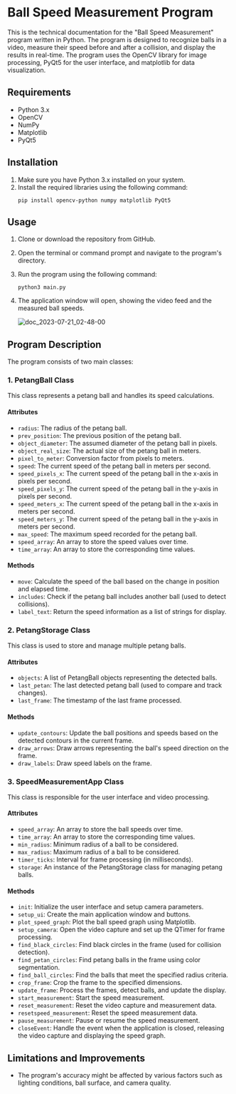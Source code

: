# Ball Speed Measurement Program

This is the technical documentation for the "Ball Speed Measurement" program written in Python. The program is designed to recognize balls in a video, measure their speed before and after a collision, and display the results in real-time. The program uses the OpenCV library for image processing, PyQt5 for the user interface, and matplotlib for data visualization.

## Requirements
- Python 3.x
- OpenCV
- NumPy
- Matplotlib
- PyQt5

## Installation
1. Make sure you have Python 3.x installed on your system.
2. Install the required libraries using the following command:
   ```
   pip install opencv-python numpy matplotlib PyQt5
   ```

## Usage
1. Clone or download the repository from GitHub.
2. Open the terminal or command prompt and navigate to the program's directory.
3. Run the program using the following command:
   ```
   python3 main.py
   ```
4. The application window will open, showing the video feed and the measured ball speeds.

   ![doc_2023-07-21_02-48-00](https://github.com/PlatonBelogorcev/Ball-Speed-Measurement-Program/assets/80585554/b6362bab-a2f5-413c-92f0-b72dfa376797)


## Program Description

The program consists of two main classes:

### 1. PetangBall Class
This class represents a petang ball and handles its speed calculations.

#### Attributes
- `radius`: The radius of the petang ball.
- `prev_position`: The previous position of the petang ball.
- `object_diameter`: The assumed diameter of the petang ball in pixels.
- `object_real_size`: The actual size of the petang ball in meters.
- `pixel_to_meter`: Conversion factor from pixels to meters.
- `speed`: The current speed of the petang ball in meters per second.
- `speed_pixels_x`: The current speed of the petang ball in the x-axis in pixels per second.
- `speed_pixels_y`: The current speed of the petang ball in the y-axis in pixels per second.
- `speed_meters_x`: The current speed of the petang ball in the x-axis in meters per second.
- `speed_meters_y`: The current speed of the petang ball in the y-axis in meters per second.
- `max_speed`: The maximum speed recorded for the petang ball.
- `speed_array`: An array to store the speed values over time.
- `time_array`: An array to store the corresponding time values.

#### Methods
- `move`: Calculate the speed of the ball based on the change in position and elapsed time.
- `includes`: Check if the petang ball includes another ball (used to detect collisions).
- `label_text`: Return the speed information as a list of strings for display.

### 2. PetangStorage Class
This class is used to store and manage multiple petang balls.

#### Attributes
- `objects`: A list of PetangBall objects representing the detected balls.
- `last_petan`: The last detected petang ball (used to compare and track changes).
- `last_frame`: The timestamp of the last frame processed.

#### Methods
- `update_contours`: Update the ball positions and speeds based on the detected contours in the current frame.
- `draw_arrows`: Draw arrows representing the ball's speed direction on the frame.
- `draw_labels`: Draw speed labels on the frame.

### 3. SpeedMeasurementApp Class
This class is responsible for the user interface and video processing.

#### Attributes
- `speed_array`: An array to store the ball speeds over time.
- `time_array`: An array to store the corresponding time values.
- `min_radius`: Minimum radius of a ball to be considered.
- `max_radius`: Maximum radius of a ball to be considered.
- `timer_ticks`: Interval for frame processing (in milliseconds).
- `storage`: An instance of the PetangStorage class for managing petang balls.

#### Methods
- `init`: Initialize the user interface and setup camera parameters.
- `setup_ui`: Create the main application window and buttons.
- `plot_speed_graph`: Plot the ball speed graph using Matplotlib.
- `setup_camera`: Open the video capture and set up the QTimer for frame processing.
- `find_black_circles`: Find black circles in the frame (used for collision detection).
- `find_petan_circles`: Find petang balls in the frame using color segmentation.
- `find_ball_circles`: Find the balls that meet the specified radius criteria.
- `crop_frame`: Crop the frame to the specified dimensions.
- `update_frame`: Process the frames, detect balls, and update the display.
- `start_measurement`: Start the speed measurement.
- `reset_measurement`: Reset the video capture and measurement data.
- `resetspeed_measurement`: Reset the speed measurement data.
- `pause_measurement`: Pause or resume the speed measurement.
- `closeEvent`: Handle the event when the application is closed, releasing the video capture and displaying the speed graph.

## Limitations and Improvements
- The program's accuracy might be affected by various factors such as lighting conditions, ball surface, and camera quality.
